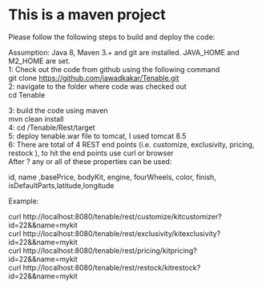 # This is a maven project

Please follow the following steps to build and deploy the code:

Assumption: Java 8, Maven 3.+ and git are installed. JAVA_HOME and M2_HOME are set.  
1: Check out the code from github using the following command   
   git clone https://github.com/jawadkakar/Tenable.git  
2: navigate to the folder where code was checked out  
   cd Tenable  

3: build the code using maven   
   mvn clean install  
4: cd /Tenable/Rest/target  
5: deploy tenable.war file to tomcat, I used tomcat 8.5  
6: There are total of 4 REST end points (i.e. customize, exclusivity, pricing, restock ), to hit the end points use curl or browser  
After ? any or all of these properties can be used:  

id, name ,basePrice, bodyKit, engine, fourWheels, color, finish, isDefaultParts,latitude,longitude  

Example:   
 
curl http://localhost:8080/tenable/rest/customize/kitcustomizer?id=22&&name=mykit  
curl http://localhost:8080/tenable/rest/exclusivity/kitexclusivity?id=22&&name=mykit  
curl http://localhost:8080/tenable/rest/pricing/kitpricing?id=22&&name=mykit  
curl http://localhost:8080/tenable/rest/restock/kitrestock?id=22&&name=mykit  




